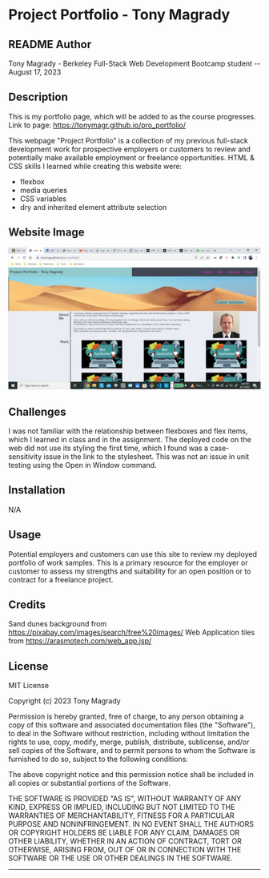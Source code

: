 # Project Portfolio - Tony Magrady

## README Author
Tony Magrady - Berkeley Full-Stack Web Development Bootcamp student
-- August 17, 2023

## Description
This is my portfolio page, which will be added to as the course progresses.
Link to page: https://tonymagr.github.io/pro_portfolio/

This webpage "Project Portfolio" is a collection of my previous full-stack development work for prospective employers or customers to review and potentially make available employment or freelance opportunities. 
HTML & CSS skills I learned while creating this website were:
- flexbox
- media queries
- CSS variables
- dry and inherited element attribute selection

## Website Image
![Image of my Project Portfolio webpage: ](./Assets/images/webpage-img.jpg)

## Challenges
I was not familiar with the relationship between flexboxes and flex items, which I learned in class and in the assignment. The deployed code on the web did not use its styling the first time, which I found was a case-sensitivity issue in the link to the stylesheet. This was not an issue in unit testing using the Open in Window command.

## Installation
N/A

## Usage
Potential employers and customers can use this site to review my deployed portfolio of work samples.
This is a primary resource for the employer or customer to assess my strengths and suitability for an open position or to contract for a freelance project.

## Credits
Sand dunes background from https://pixabay.com/images/search/free%20images/
Web Application tiles from https://arasmotech.com/web_app.jsp/

## License
MIT License

Copyright (c) 2023 Tony Magrady

Permission is hereby granted, free of charge, to any person obtaining a copy
of this software and associated documentation files (the "Software"), to deal
in the Software without restriction, including without limitation the rights
to use, copy, modify, merge, publish, distribute, sublicense, and/or sell
copies of the Software, and to permit persons to whom the Software is
furnished to do so, subject to the following conditions:

The above copyright notice and this permission notice shall be included in all
copies or substantial portions of the Software.

THE SOFTWARE IS PROVIDED "AS IS", WITHOUT WARRANTY OF ANY KIND, EXPRESS OR
IMPLIED, INCLUDING BUT NOT LIMITED TO THE WARRANTIES OF MERCHANTABILITY,
FITNESS FOR A PARTICULAR PURPOSE AND NONINFRINGEMENT. IN NO EVENT SHALL THE
AUTHORS OR COPYRIGHT HOLDERS BE LIABLE FOR ANY CLAIM, DAMAGES OR OTHER
LIABILITY, WHETHER IN AN ACTION OF CONTRACT, TORT OR OTHERWISE, ARISING FROM,
OUT OF OR IN CONNECTION WITH THE SOFTWARE OR THE USE OR OTHER DEALINGS IN THE
SOFTWARE.

---